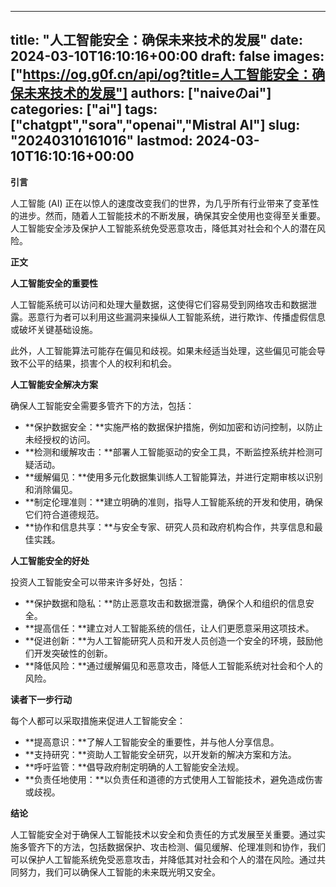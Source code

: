 
---
title: "人工智能安全：确保未来技术的发展"
date: 2024-03-10T16:10:16+00:00
draft: false
images: ["https://og.g0f.cn/api/og?title=人工智能安全：确保未来技术的发展"]
authors: ["naiveのai"]
categories: ["ai"]
tags: ["chatgpt","sora","openai","Mistral AI"]
slug: "20240310161016"
lastmod: 2024-03-10T16:10:16+00:00
---
**引言**

人工智能 (AI) 正在以惊人的速度改变我们的世界，为几乎所有行业带来了变革性的进步。然而，随着人工智能技术的不断发展，确保其安全使用也变得至关重要。人工智能安全涉及保护人工智能系统免受恶意攻击，降低其对社会和个人的潜在风险。

**正文**

**人工智能安全的重要性**

人工智能系统可以访问和处理大量数据，这使得它们容易受到网络攻击和数据泄露。恶意行为者可以利用这些漏洞来操纵人工智能系统，进行欺诈、传播虚假信息或破坏关键基础设施。

此外，人工智能算法可能存在偏见和歧视。如果未经适当处理，这些偏见可能会导致不公平的结果，损害个人的权利和机会。

**人工智能安全解决方案**

确保人工智能安全需要多管齐下的方法，包括：

* **保护数据安全：**实施严格的数据保护措施，例如加密和访问控制，以防止未经授权的访问。
* **检测和缓解攻击：**部署人工智能驱动的安全工具，不断监控系统并检测可疑活动。
* **缓解偏见：**使用多元化数据集训练人工智能算法，并进行定期审核以识别和消除偏见。
* **制定伦理准则：**建立明确的准则，指导人工智能系统的开发和使用，确保它们符合道德规范。
* **协作和信息共享：**与安全专家、研究人员和政府机构合作，共享信息和最佳实践。

**人工智能安全的好处**

投资人工智能安全可以带来许多好处，包括：

* **保护数据和隐私：**防止恶意攻击和数据泄露，确保个人和组织的信息安全。
* **提高信任：**建立对人工智能系统的信任，让人们更愿意采用这项技术。
* **促进创新：**为人工智能研究人员和开发人员创造一个安全的环境，鼓励他们开发突破性的创新。
* **降低风险：**通过缓解偏见和恶意攻击，降低人工智能系统对社会和个人的风险。

**读者下一步行动**

每个人都可以采取措施来促进人工智能安全：

* **提高意识：**了解人工智能安全的重要性，并与他人分享信息。
* **支持研究：**资助人工智能安全研究，以开发新的解决方案和方法。
* **呼吁监管：**倡导政府制定明确的人工智能安全法规。
* **负责任地使用：**以负责任和道德的方式使用人工智能技术，避免造成伤害或歧视。

**结论**

人工智能安全对于确保人工智能技术以安全和负责任的方式发展至关重要。通过实施多管齐下的方法，包括数据保护、攻击检测、偏见缓解、伦理准则和协作，我们可以保护人工智能系统免受恶意攻击，并降低其对社会和个人的潜在风险。通过共同努力，我们可以确保人工智能的未来既光明又安全。